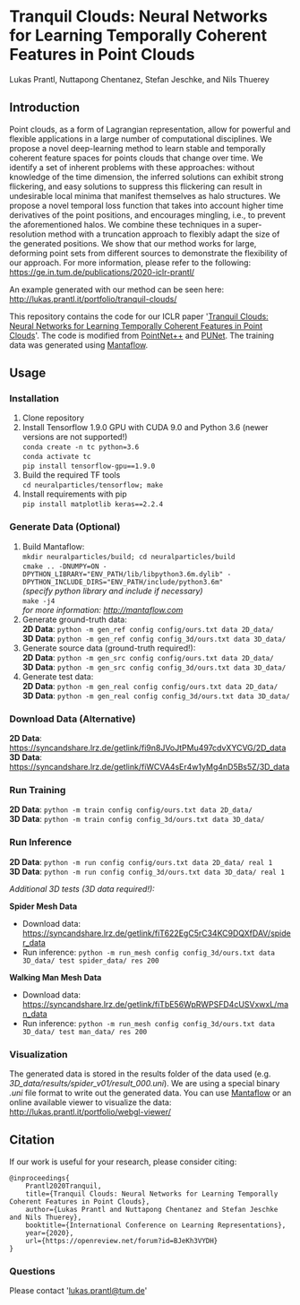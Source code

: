# Tranquil Clouds: Neural Networks for Learning Temporally Coherent Features in Point Clouds
Lukas Prantl, Nuttapong Chentanez, Stefan Jeschke, and Nils Thuerey

## Introduction
Point clouds, as a form of Lagrangian representation, allow for powerful and 
flexible applications in a large number of computational disciplines. We propose 
a novel deep-learning method to learn stable and temporally coherent feature 
spaces for points clouds that change over time. We identify a set of inherent 
problems with these approaches: without knowledge of the time dimension, the 
inferred solutions can exhibit strong flickering, and easy solutions to suppress 
this flickering can result in undesirable local minima that manifest themselves 
as halo structures. We propose a novel temporal loss function that takes into 
account higher time derivatives of the point positions, and encourages mingling, 
i.e., to prevent the aforementioned halos. We combine these techniques in a 
super-resolution method with a truncation approach to flexibly adapt the size of 
the generated positions. We show that our method works for large, deforming 
point sets from different sources to demonstrate the flexibility of our approach.
For more information, please refer to the following: 
https://ge.in.tum.de/publications/2020-iclr-prantl/

An example generated with our method can be seen here: http://lukas.prantl.it/portfolio/tranquil-clouds/

This repository contains the code for our ICLR paper 
'[Tranquil Clouds: Neural Networks for Learning Temporally Coherent Features in Point Clouds](https://openreview.net/forum?id=BJeKh3VYDH)'. 
The code is modified from [PointNet++](https://github.com/charlesq34/pointnet2) 
and [PUNet](https://github.com/yulequan/PU-Net/blob/master/README.md).
The training data was generated using [Mantaflow](http://mantaflow.com).

## Usage

### Installation
1.  Clone repository
2.  Install Tensorflow 1.9.0 GPU with CUDA 9.0 and Python 3.6 (newer versions are not supported!)  
    `conda create -n tc python=3.6`  
    `conda activate tc`  
    `pip install tensorflow-gpu==1.9.0`
3.  Build the required TF tools  
    `cd neuralparticles/tensorflow; make`
4.  Install requirements with pip  
    `pip install matplotlib keras==2.2.4`

### Generate Data (Optional)
1.  Build Mantaflow:  
    `mkdir neuralparticles/build; cd neuralparticles/build`  
    `cmake .. -DNUMPY=ON -DPYTHON_LIBRARY="ENV_PATH/lib/libpython3.6m.dylib" -DPYTHON_INCLUDE_DIRS="ENV_PATH/include/python3.6m"`  
    *(specify python library and include if necessary)*   
    `make -j4`  
    *for more information: http://mantaflow.com*
2.  Generate ground-truth data:  
    **2D Data**: `python -m gen_ref config config/ours.txt data 2D_data/`  
    **3D Data**: `python -m gen_ref config config_3d/ours.txt data 3D_data/`
3.  Generate source data (ground-truth required!):  
    **2D Data**: `python -m gen_src config config/ours.txt data 2D_data/`  
    **3D Data**: `python -m gen_src config config_3d/ours.txt data 3D_data/`
4.  Generate test data:  
    **2D Data**: `python -m gen_real config config/ours.txt data 2D_data/`  
    **3D Data**: `python -m gen_real config config_3d/ours.txt data 3D_data/`

### Download Data (Alternative)
**2D Data**: https://syncandshare.lrz.de/getlink/fi9n8JVoJtPMu497cdvXYCVG/2D_data  
**3D Data**: https://syncandshare.lrz.de/getlink/fiWCVA4sEr4w1yMg4nD5Bs5Z/3D_data

### Run Training
**2D Data**: `python -m train config config/ours.txt data 2D_data/`  
**3D Data**: `python -m train config config_3d/ours.txt data 3D_data/`

### Run Inference
**2D Data**: `python -m run config config/ours.txt data 2D_data/ real 1`  
**3D Data**: `python -m run config config_3d/ours.txt data 3D_data/ real 1`  

*Additional 3D tests (3D data required!):* 

**Spider Mesh Data**
*   Download data: https://syncandshare.lrz.de/getlink/fiT622EgC5rC34KC9DQXfDAV/spider_data
*   Run inference: `python -m run_mesh config config_3d/ours.txt data 3D_data/ test spider_data/ res 200`
 
**Walking Man Mesh Data**
*   Download data: https://syncandshare.lrz.de/getlink/fiTbE56WpRWPSFD4cUSVxwxL/man_data
*   Run inference: `python -m run_mesh config config_3d/ours.txt data 3D_data/ test man_data/ res 200`

### Visualization
The generated data is stored in the results folder of the data used (e.g. *3D_data/results/spider_v01/result_000.uni*).
We are using a special binary *.uni* file format to write out the generated data.
You can use [Mantaflow](http://mantaflow.com) or an online available viewer to visualize the data:
http://lukas.prantl.it/portfolio/webgl-viewer/

## Citation

If our work is useful for your research, please consider citing:

    @inproceedings{
        Prantl2020Tranquil,
        title={Tranquil Clouds: Neural Networks for Learning Temporally Coherent Features in Point Clouds},
        author={Lukas Prantl and Nuttapong Chentanez and Stefan Jeschke and Nils Thuerey},
        booktitle={International Conference on Learning Representations},
        year={2020},
        url={https://openreview.net/forum?id=BJeKh3VYDH}
    }

### Questions

Please contact 'lukas.prantl@tum.de'
